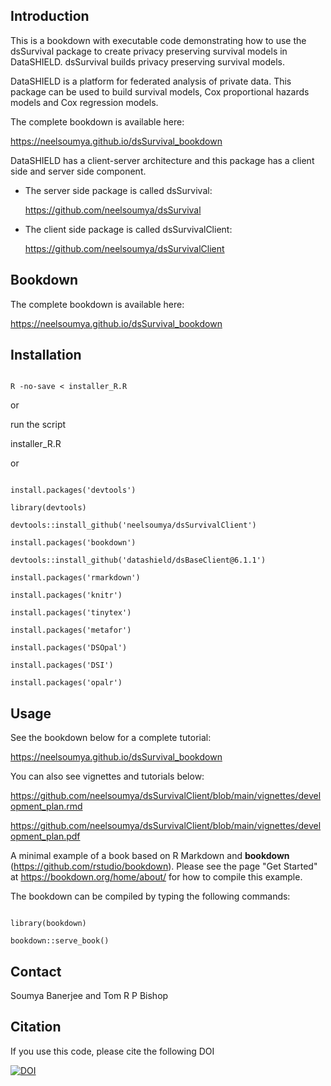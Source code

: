 
## Introduction

This is a bookdown with executable code demonstrating how to use the dsSurvival package to create privacy preserving survival models in DataSHIELD. dsSurvival builds privacy preserving survival models.

DataSHIELD is a platform for federated analysis of private data. This package can be used to build survival models, Cox proportional hazards models and Cox regression models.

The complete bookdown is available here:

https://neelsoumya.github.io/dsSurvival_bookdown


DataSHIELD has a client-server architecture and this package has a client side and server side component.

  * The server side package is called dsSurvival:
      
      https://github.com/neelsoumya/dsSurvival

  * The client side package is called dsSurvivalClient:
      
      https://github.com/neelsoumya/dsSurvivalClient



## Bookdown

The complete bookdown is available here:

https://neelsoumya.github.io/dsSurvival_bookdown



## Installation

  ``` 

  R -no-save < installer_R.R
  
  ```
  
  or
  
  run the script
  
  installer_R.R
  
  or
  
  ```
  
  install.packages('devtools')

  library(devtools)

  devtools::install_github('neelsoumya/dsSurvivalClient')
  
  install.packages('bookdown')
  
  devtools::install_github('datashield/dsBaseClient@6.1.1')
 
  install.packages('rmarkdown')

  install.packages('knitr')

  install.packages('tinytex')

  install.packages('metafor')
  
  install.packages('DSOpal')

  install.packages('DSI')

  install.packages('opalr')
  
  ```


## Usage

See the bookdown below for a complete tutorial:

https://neelsoumya.github.io/dsSurvival_bookdown


You can also see vignettes and tutorials below:

https://github.com/neelsoumya/dsSurvivalClient/blob/main/vignettes/development_plan.rmd

https://github.com/neelsoumya/dsSurvivalClient/blob/main/vignettes/development_plan.pdf


A minimal example of a book based on R Markdown and **bookdown** (https://github.com/rstudio/bookdown). Please see the page "Get Started" at https://bookdown.org/home/about/ for how to compile this example.

The bookdown can be compiled by typing the following commands:

  ```
  
  library(bookdown)

  bookdown::serve_book()
  
  ```

## Contact

Soumya Banerjee and Tom R P Bishop



## Citation

If you use this code, please cite the following DOI

[![DOI](https://zenodo.org/badge/362161720.svg)](https://zenodo.org/badge/latestdoi/362161720)

